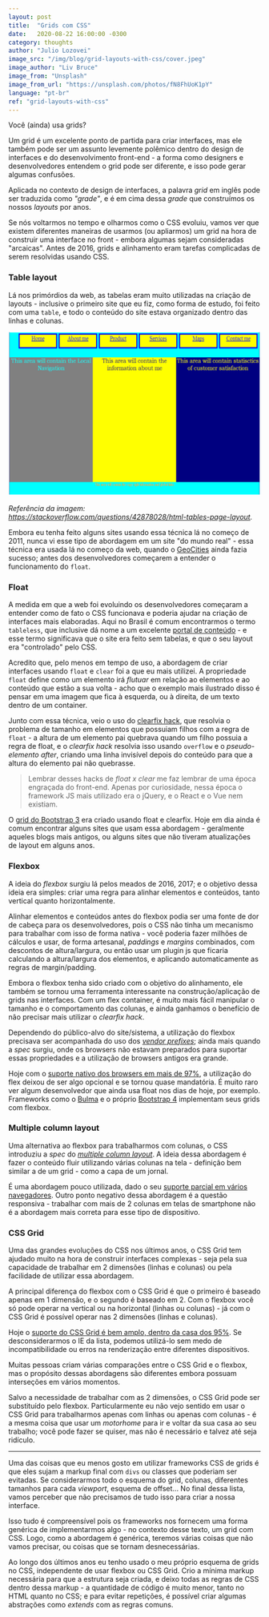 ```yaml
---
layout: post
title:  "Grids com CSS"
date:   2020-08-22 16:00:00 -0300
category: thoughts
author: "Julio Lozovei"
image_src: "/img/blog/grid-layouts-with-css/cover.jpeg"
image_author: "Liv Bruce"
image_from: "Unsplash"
image_from_url: "https://unsplash.com/photos/fN8FhUoK1pY"
language: "pt-br"
ref: "grid-layouts-with-css"
---
```

Você (ainda) usa grids?
<!--more-->
Um grid é um excelente ponto de partida para criar interfaces, mas ele também pode ser um assunto levemente polêmico dentro do design de interfaces e do desenvolvimento front-end - a forma como designers e desenvolvedores entendem o grid pode ser diferente, e isso pode gerar algumas confusões.

Aplicada no contexto de design de interfaces, a palavra _grid_ em inglês pode ser traduzida como _"grade"_, e é em cima dessa _grade_ que construímos os nossos _layouts_ por anos.

Se nós voltarmos no tempo e olharmos como o CSS evoluiu, vamos ver que existem diferentes maneiras de usarmos (ou apliarmos) um grid na hora de construir uma interface no front - embora algumas sejam consideradas "arcaicas". Antes de 2016, grids e alinhamento eram tarefas complicadas de serem resolvidas usando CSS.

### Table layout
Lá nos primórdios da web, as tabelas eram muito utilizadas na criação de layouts - inclusive o primeiro site que eu fiz, como forma de estudo, foi feito com uma `table`, e todo o conteúdo do site estava organizado dentro das linhas e colunas.

![exemplo de table layout](/img/blog/grid-layouts-with-css/table-layout.png)

*Referência da imagem: https://stackoverflow.com/questions/42878028/html-tables-page-layout.*

Embora eu tenha feito alguns sites usando essa técnica lá no começo de 2011, nunca vi esse tipo de abordagem em um site "do mundo real" - essa técnica era usada lá no começo da web, quando o [GeoCities](https://tecnoblog.net/262168/yahoo-geocities-japan-rip/) ainda fazia sucesso; antes dos desenvolvedores começarem a entender o funcionamento do `float`.


### Float
A medida em que a web foi evoluindo os desenvolvedores começaram a entender como de fato o CSS funcionava e poderia ajudar na criação de interfaces mais elaboradas. Aqui no Brasil é comum encontrarmos o termo `tableless`, que inclusive dá nome a um excelente [portal de conteúdo](https://tableless.com.br/) - e esse termo significava que o site era feito sem tabelas, e que o seu layout era "controlado" pelo CSS.

Acredito que, pelo menos em tempo de uso, a abordagem de criar interfaces usando `float` e `clear` foi a que eu mais utilizei. A propriedade `float` define como um elemento irá _flutuar_ em relação ao elementos e ao conteúdo que estão a sua volta - acho que o exemplo mais ilustrado disso é pensar em uma imagem que fica à esquerda, ou à direita, de um texto dentro de um container.

Junto com essa técnica, veio o uso do [clearfix hack](https://www.w3schools.com/css/css_float_clear.asp), que resolvia o problema de tamanho em elementos que possuiam filhos com a regra de `float` - a altura de um elemento pai quebrava quando um filho possuia a regra de float, e o _clearfix hack_ resolvia isso usando `overflow` e o _pseudo-elemento after_, criando uma linha invisível depois do conteúdo para que a altura do elemento pai não quebrasse.

> Lembrar desses hacks de _float x clear_ me faz lembrar de uma época engraçada do front-end. Apenas por curiosidade, nessa época o framework JS mais utilizado era o jQuery, e o React e o Vue nem existiam.

O [grid do Bootstrap 3](https://getbootstrap.com/docs/3.3/css/#grid) era criado usando float e clearfix. Hoje em dia ainda é comum encontrar alguns sites que usam essa abordagem - geralmente aqueles blogs mais antigos, ou alguns sites que não tiveram atualizações de layout em alguns anos.


### Flexbox
A ideia do _flexbox_ surgiu lá pelos meados de 2016, 2017; e o objetivo dessa ideia era simples: criar uma regra para alinhar elementos e conteúdos, tanto vertical quanto horizontalmente.

Alinhar elementos e conteúdos antes do flexbox podia ser uma fonte de dor de cabeça para os desenvolvedores, pois o CSS não tinha um mecanismo para trabalhar com isso de forma nativa - você poderia fazer milhões de cálculos e usar, de forma artesanal, _paddings_ e _margins_ combinados, com descontos de altura/largura, ou então usar um plugin js que ficaria calculando a altura/largura dos elementos, e aplicando automaticamente as regras de margin/padding.

Embora o flexbox tenha sido criado com o objetivo do alinhamento, ele também se tornou uma ferramenta interessante na construção/aplicação de grids nas interfaces. Com um flex container, é muito mais fácil manipular o tamanho e o comportamento das colunas, e ainda ganhamos o benefício de não precisar mais utilizar o _clearfix hack_.

Dependendo do público-alvo do site/sistema, a utilização do flexbox precisava ser acompanhada do uso dos [_vendor prefixes_](https://developer.mozilla.org/pt-BR/docs/Glossario/Prefixos_vendor); ainda mais quando a _spec_ surgiu, onde os browsers não estavam preparados para suportar essas propriedades e a utilização de browsers antigos era grande.

Hoje com o [suporte nativo dos browsers em mais de 97%](https://caniuse.com/#feat=flexbox), a utilização do flex deixou de ser algo opcional e se tornou quase mandatória. É muito raro ver algum desenvolvedor que ainda usa float nos dias de hoje, por exemplo. Frameworks como o [Bulma](https://bulma.io/documentation/columns/basics/) e o próprio [Bootstrap 4](https://getbootstrap.com/docs/4.5/layout/grid/) implementam seus grids com flexbox.


### Multiple column layout
Uma alternativa ao flexbox para trabalharmos com colunas, o CSS introduziu a _spec_ do [_multiple column layout_](https://developer.mozilla.org/en-US/docs/Web/CSS/CSS_Columns). A ideia dessa abordagem é fazer o conteúdo fluir utilizando várias colunas na tela - definição bem similar a de um grid - como a capa de um jornal.

É uma abordagem pouco utilizada, dado o seu [suporte parcial em vários navegadores](https://caniuse.com/#feat=multicolumn). Outro ponto negativo dessa abordagem é a questão responsiva - trabalhar com mais de 2 colunas em telas de smartphone não é a abordagem mais correta para esse tipo de dispositivo.


### CSS Grid
Uma das grandes evoluções do CSS nos últimos anos, o CSS Grid tem ajudado muito na hora de construir interfaces complexas - seja pela sua capacidade de trabalhar em 2 dimensões (linhas e colunas) ou pela facilidade de utilizar essa abordagem.

A principal diferença do flexbox com o CSS Grid é que o primeiro é baseado apenas em 1 dimensão, e o segundo é baseado em 2. Com o flexbox você só pode operar na vertical ou na horizontal (linhas ou colunas) - já com o CSS Grid é possível operar nas 2 dimensões (linhas e colunas).

Hoje o [suporte do CSS Grid é bem amplo, dentro da casa dos 95%](https://caniuse.com/#feat=css-grid). Se desconsiderarmos o IE da lista, podemos utilizá-lo sem medo de incompatibilidade ou erros na renderização entre diferentes dispositivos.

Muitas pessoas criam várias comparações entre o CSS Grid e o flexbox, mas o propósito dessas abordagens são diferentes embora possuam interseções em vários momentos.

Salvo a necessidade de trabalhar com as 2 dimensões, o CSS Grid pode ser substituído pelo flexbox. Particularmente eu não vejo sentido em usar o CSS Grid para trabalharmos apenas com linhas ou apenas com colunas - é a mesma coisa que usar um _motorhome_ para ir e voltar da sua casa ao seu trabalho; você pode fazer se quiser, mas não é necessário e talvez até seja ridículo.

---

Uma das coisas que eu menos gosto em utilizar frameworks CSS de grids é que eles sujam a markup final com `divs` ou classes que poderiam ser evitadas. Se considerarmos todo o esquema do grid, colunas, diferentes tamanhos para cada _viewport_, esquema de offset... No final dessa lista, vamos perceber que não precisamos de tudo isso para criar a nossa interface.

Isso tudo é compreensível pois os frameworks nos fornecem uma forma genérica de implementarmos algo - no contexto desse texto, um grid com CSS. Logo, como a abordagem é genérica, teremos várias coisas que não vamos precisar, ou coisas que se tornam desnecessárias.

Ao longo dos últimos anos eu tenho usado o meu próprio esquema de grids no CSS, independente de usar flexbox ou CSS Grid. Crio a mínima markup necessária para que a estrutura seja criada, e deixo todas as regras de CSS dentro dessa markup - a quantidade de código é muito menor, tanto no HTML quanto no CSS; e para evitar repetições, é possível criar algumas abstrações como _extends_ com as regras comuns.
